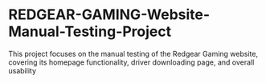 # REDGEAR-GAMING-Website-Manual-Testing-Project
This project focuses on the manual testing of the Redgear Gaming website, covering its homepage functionality, driver downloading page, and overall usability
